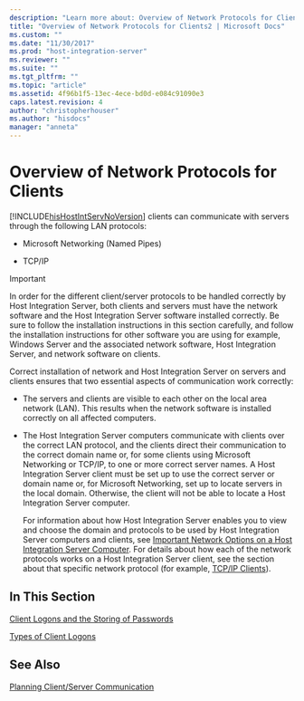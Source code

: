 ```yaml
---
description: "Learn more about: Overview of Network Protocols for Clients"
title: "Overview of Network Protocols for Clients2 | Microsoft Docs"
ms.custom: ""
ms.date: "11/30/2017"
ms.prod: "host-integration-server"
ms.reviewer: ""
ms.suite: ""
ms.tgt_pltfrm: ""
ms.topic: "article"
ms.assetid: 4f96b1f5-13ec-4ece-bd0d-e084c91090e3
caps.latest.revision: 4
author: "christopherhouser"
ms.author: "hisdocs"
manager: "anneta"
---
```

# Overview of Network Protocols for Clients
[!INCLUDE[hisHostIntServNoVersion](../includes/hishostintservnoversion-md.md)] clients can communicate with servers through the following LAN protocols:  
  
-   Microsoft Networking (Named Pipes)  
  
-   TCP/IP  
  
> [!IMPORTANT]
>  In order for the different client/server protocols to be handled correctly by Host Integration Server, both clients and servers must have the network software and the Host Integration Server software installed correctly. Be sure to follow the installation instructions in this section carefully, and follow the installation instructions for other software you are using for example, Windows Server and the associated network software, Host Integration Server, and network software on clients.  
  
 Correct installation of network and Host Integration Server on servers and clients ensures that two essential aspects of communication work correctly:  
  
- The servers and clients are visible to each other on the local area network (LAN). This results when the network software is installed correctly on all affected computers.  
  
- The Host Integration Server computers communicate with clients over the correct LAN protocol, and the clients direct their communication to the correct domain name or, for some clients using Microsoft Networking or TCP/IP, to one or more correct server names. A Host Integration Server client must be set up to use the correct server or domain name or, for Microsoft Networking, set up to locate servers in the local domain. Otherwise, the client will not be able to locate a Host Integration Server computer.  
  
  For information about how Host Integration Server enables you to view and choose the domain and protocols to be used by Host Integration Server computers and clients, see [Important Network Options on a Host Integration Server Computer](../core/important-network-options-on-a-host-integration-server-computer2.md). For details about how each of the network protocols works on a Host Integration Server client, see the section about that specific network protocol (for example, [TCP/IP Clients](../core/tcp-ip-clients2.md)).  
  
## In This Section  
 [Client Logons and the Storing of Passwords](../core/client-logons-and-the-storing-of-passwords1.md)  
  
 [Types of Client Logons](../core/types-of-client-logons1.md)  
  
## See Also  
 [Planning Client/Server Communication](../core/planning-client-server-communication2.md)
